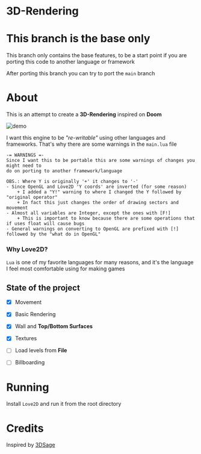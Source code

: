 # 3D-Rendering
# This branch is the base only
This branch only contains the base features, to be a start point if you are
 porting this code to another language or framework

After porting this branch you can try to port the `main` branch

# About
This is an attempt to create a **3D-Rendering** inspired on **Doom**

![demo](media/demo.gif)


I want this engine to be *"re-writable"* using other languages and frameworks.
That's why there are some warnings in the `main.lua` file

```
-= WARNINGS =-
Since I want this to be portable this are some warnings of changes you might need to
do on porting to another framework/language

OBS.: Where Y is originally '+' it changes to '-'
- Since OpenGL and Love2D 'Y coords' are inverted (for some reason)
	+ I added a "Y!" warning to where I changed the Y followed by "original operator"
	+ In fact this just changes the order of drawing sectors and movement
- Almost all variables are Integer, except the ones with [F!]
	+ This is important to know because there are some operations that if uses float will cause bugs
- General warnings on converting to OpenGL are prefixed with [!] followed by the "what do in OpenGL"
```

### Why Love2D?
`Lua` is one of my favorite languages for many reasons, and it's the language I feel most comfortable using for making games

## State of the project
- [X] Movement
- [X] Basic Rendering
- [X] Wall and **Top/Bottom Surfaces**
- [X] Textures
- [ ] Load levels from **File**
- [ ] Billboarding


# Running
Install `Love2D` and run it from the root directory

# Credits
Inspired by [3DSage](https://github.com/3DSage/OpenGL-Doom_tutorial_part_2)
